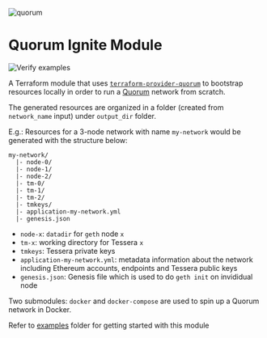 ![quorum](https://raw.githubusercontent.com/jpmorganchase/quorum/master/logo.png)

# Quorum Ignite Module

![Verify examples](https://github.com/trung/terraform-quorum-ignite/workflows/Verify%20examples/badge.svg)

A Terraform module that uses [`terraform-provider-quorum`](https://github.com/terraform-providers/terraform-provider-quorum) 
to bootstrap resources locally in order to run a [Quorum](https://github.com/jpmorganchase/quorum) network from scratch.

The generated resources are organized in a folder (created from `network_name` input) under `output_dir` folder.

E.g.: Resources for a 3-node network with name `my-network` would be generated with the structure below:

```text
my-network/
  |- node-0/
  |- node-1/
  |- node-2/
  |- tm-0/
  |- tm-1/
  |- tm-2/
  |- tmkeys/
  |- application-my-network.yml
  |- genesis.json
```

- `node-x`: `datadir` for `geth` node `x`
- `tm-x`: working directory for Tessera `x`
- `tmkeys`: Tessera private keys
- `application-my-network.yml`: metadata information about the network including Ethereum accounts, endpoints and Tessera public keys
- `genesis.json`: Genesis file which is used to do `geth init` on invididual node

Two submodules: `docker` and `docker-compose` are used to spin up a Quorum network in Docker.

Refer to [examples](examples) folder for getting started with this module